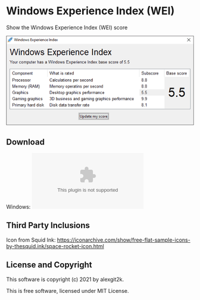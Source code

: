 # Windows Experience Index (WEI)

Show the Windows Experience Index (WEI) score

![Screenshot](screenshot.png)

## Download
Windows: ![wei.exe](https://github.com/alexgit2k/windows-experience-index/releases/latest/download/wei.exe)

## Third Party Inclusions
Icon from Squid Ink: https://iconarchive.com/show/free-flat-sample-icons-by-thesquid.ink/space-rocket-icon.html

## License and Copyright
This software is copyright (c) 2021 by alexgit2k.

This is free software, licensed under MIT License.
